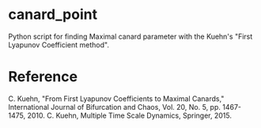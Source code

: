 # canard_point
Python script for finding Maximal canard parameter with the Kuehn's "First Lyapunov Coefficient method".

# Reference
C. Kuehn, "From First Lyapunov Coefficients to Maximal Canards," International Journal of Bifurcation and Chaos, Vol. 20, No. 5, pp. 1467-1475, 2010.
C. Kuehn, Multiple Time Scale Dynamics, Springer, 2015.
